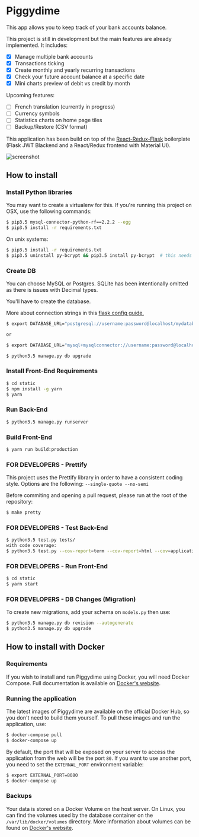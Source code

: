 # Piggydime #

This app allows you to keep track of your bank accounts balance.

This project is still in development but the main features are already implemented. It includes:

 * [x] Manage multiple bank accounts
 * [x] Transactions ticking
 * [x] Create monthly and yearly recurring transactions
 * [x] Check your future account balance at a specific date
 * [x] Mini charts preview of debit vs credit by month

 Upcoming features:

 * [ ] French translation (currently in progress)
 * [ ] Currency symbols
 * [ ] Statistics charts on home page tiles
 * [ ] Backup/Restore (CSV format)

This application has been build on top of the [React-Redux-Flask](https://github.com/dternyak/React-Redux-Flask) boilerplate (Flask JWT Blackend and a React/Redux frontend with Material UI).

![screenshot](http://i.imgur.com/lemwdQQ.png)

## How to install

### Install Python libraries
You may want to create a virtualenv for this.
If you're running this project on OSX, use the following commands:
```sh
$ pip3.5 mysql-connector-python-rf==2.2.2 --egg
$ pip3.5 install -r requirements.txt
```
On unix systems:
```sh
$ pip3.5 install -r requirements.txt
$ pip3.5 uninstall py-bcrypt && pip3.5 install py-bcrypt  # this needs to be fixed
```

### Create DB

You can choose MySQL or Postgres.
SQLite has been intentionally omitted as there is issues with Decimal types.

You'll have to create the database.

More about connection strings in this [flask config guide.](http://flask-sqlalchemy.pocoo.org/2.1/config/)

```sh
$ export DATABASE_URL="postgresql://username:password@localhost/mydatabase"

or

$ export DATABASE_URL="mysql+mysqlconnector://username:password@localhost/mydatabase"

$ python3.5 manage.py db upgrade
```

### Install Front-End Requirements
```sh
$ cd static
$ npm install -g yarn
$ yarn
```

### Run Back-End

```sh
$ python3.5 manage.py runserver
```

### Build Front-End

```sh
$ yarn run build:production
```

### FOR DEVELOPERS -  Prettify

This project uses the Prettify library in order to have a consistent coding style.
Options are the following: `--single-quote --no-semi`

Before commiting and opening a pull request, please run at the root of the repository:

```sh
$ make pretty
```

### FOR DEVELOPERS - Test Back-End

```sh
$ python3.5 test.py tests/
with code coverage:
$ python3.5 test.py --cov-report=term --cov-report=html --cov=application/ tests/
```

### FOR DEVELOPERS -  Run Front-End

```sh
$ cd static
$ yarn start
```

### FOR DEVELOPERS - DB Changes (Migration)

To create new migrations, add your schema on `models.py` then use:

```sh
$ python3.5 manage.py db revision --autogenerate
$ python3.5 manage.py db upgrade
```

## How to install with Docker

### Requirements

If you wish to install and run Piggydime using Docker, you will need Docker Compose.
Full documentation is available on [Docker's website](https://docs.docker.com/compose/).

### Running the application

The latest images of Piggydime are available on the official Docker Hub, so you don't need to build them yourself.
To pull these images and run the application, use:

```sh
$ docker-compose pull
$ docker-compose up
```

By default, the port that will be exposed on your server to access the application from the web will be the port `80`.
If you want to use another port, you need to set the `EXTERNAL_PORT` environment variable:

```sh
$ export EXTERNAL_PORT=8080
$ docker-compose up
```

### Backups

Your data is stored on a Docker Volume on the host server.
On Linux, you can find the volumes used by the database container on the `/var/lib/docker/volumes` directory.
More information about volumes can be found on [Docker's website](https://docs.docker.com/engine/tutorials/dockervolumes/).

